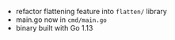 * refactor flattening feature into `flatten/` library
* main.go now in `cmd/main.go`
* binary built with Go 1.13